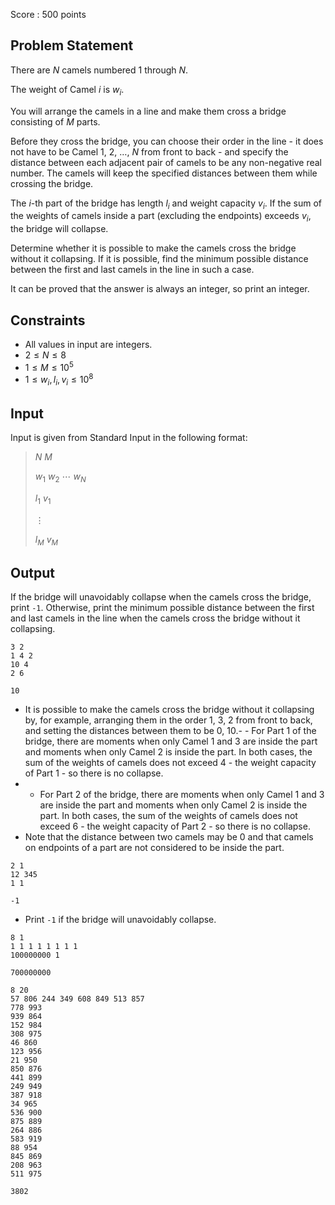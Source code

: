 Score : $500$ points

## Problem Statement

There are $N$ camels numbered $1$ through $N$.

The weight of Camel $i$ is $w_i$.

You will arrange the camels in a line and make them cross a bridge consisting of $M$ parts.

Before they cross the bridge, you can choose their order in the line - it does not have to be Camel $1$, $2$, $\ldots$, $N$ from front to back - and specify the distance between each adjacent pair of camels to be any non-negative real number.
The camels will keep the specified distances between them while crossing the bridge.

The $i$-th part of the bridge has length $l_i$ and weight capacity $v_i$.
If the sum of the weights of camels inside a part (excluding the endpoints) exceeds $v_i$, the bridge will collapse.

Determine whether it is possible to make the camels cross the bridge without it collapsing. If it is possible, find the minimum possible distance between the first and last camels in the line in such a case.

It can be proved that the answer is always an integer, so print an integer.

## Constraints

- All values in input are integers.
- $2 \leq N \leq 8$
- $1 \leq M \leq 10^5$
- $1 \leq w_i,l_i,v_i \leq 10^8$

## Input

Input is given from Standard Input in the following format:

> $N$ $M$
> 
> $w_1$ $w_2$ $\cdots$ $w_N$
> 
> $l_1$ $v_1$
> 
> $\vdots$
> 
> $l_M$ $v_M$

## Output

If the bridge will unavoidably collapse when the camels cross the bridge, print `-1`.
Otherwise, print the minimum possible distance between the first and last camels in the line when the camels cross the bridge without it collapsing.

```input1
3 2
1 4 2
10 4
2 6
```

```output1
10
```

- It is possible to make the camels cross the bridge without it collapsing by, for example, arranging them in the order $1$, $3$, $2$ from front to back, and setting the distances between them to be $0$, $10$.-   - For Part $1$ of the bridge, there are moments when only Camel $1$ and $3$ are inside the part and moments when only Camel $2$ is inside the part. In both cases, the sum of the weights of camels does not exceed $4$ - the weight capacity of Part $1$ - so there is no collapse.
-   - For Part $2$ of the bridge, there are moments when only Camel $1$ and $3$ are inside the part and moments when only Camel $2$ is inside the part. In both cases, the sum of the weights of camels does not exceed $6$ - the weight capacity of Part $2$ - so there is no collapse.
- Note that the distance between two camels may be $0$ and that camels on endpoints of a part are not considered to be inside the part.

```input2
2 1
12 345
1 1
```

```output2
-1
```

- Print `-1` if the bridge will unavoidably collapse.

```input3
8 1
1 1 1 1 1 1 1 1
100000000 1
```

```output3
700000000
```

```input4
8 20
57 806 244 349 608 849 513 857
778 993
939 864
152 984
308 975
46 860
123 956
21 950
850 876
441 899
249 949
387 918
34 965
536 900
875 889
264 886
583 919
88 954
845 869
208 963
511 975
```

```output4
3802
```